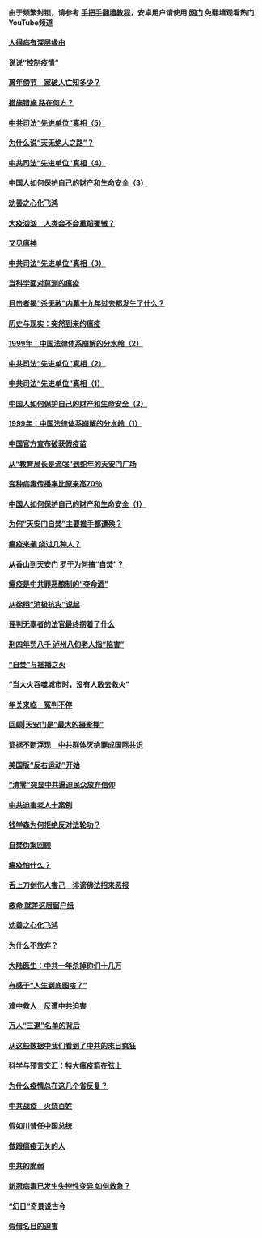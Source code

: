 #### 由于频繁封锁，请参考 [手把手翻墙教程](https://github.com/gfw-breaker/guides/wiki/)，安卓用户请使用 [网门](https://github.com/gfw-breaker/nogfw/blob/master/dl.md?t=02202300) 免翻墙观看热门YouTube频道 

#### [人得病有深层缘由](../pages/19/420864.md?t=02202300) 

#### [说说“控制疫情”](../pages/19/420831.md?t=02202300) 

#### [离年傍节　家破人亡知多少？](../pages/19/420563.md?t=02202300) 

#### [措施错施  路在何方？](../pages/19/420076.md?t=02202300) 

#### [中共司法“先进单位”真相（5）](../pages/19/419453.md?t=02202300) 

#### [为什么说“天无绝人之路”？](../pages/19/419618.md?t=02202300) 

#### [中共司法“先进单位”真相（4）](../pages/19/419452.md?t=02202300) 

#### [中国人如何保护自己的财产和生命安全（3）](../pages/19/419405.md?t=02202300) 

#### [劝善之心化飞鸿](../pages/19/418758.md?t=02202300) 

#### [大疫汹汹　人类会不会重蹈覆辙？](../pages/19/419691.md?t=02202300) 

#### [又见瘟神](../pages/19/419225.md?t=02202300) 

#### [中共司法“先进单位”真相（3）](../pages/19/419451.md?t=02202300) 

#### [当科学面对莫测的瘟疫](../pages/19/419625.md?t=02202300) 

#### [目击者揭“杀无赦”内幕十九年过去都发生了什么？](../pages/19/419617.md?t=02202300) 

#### [历史与现实：突然到来的瘟疫](../pages/19/419619.md?t=02202300) 

#### [1999年：中国法律体系崩解的分水岭（2）](../pages/19/419455.md?t=02202300) 

#### [中共司法“先进单位”真相（2）](../pages/19/419450.md?t=02202300) 

#### [中共司法“先进单位”真相（1）](../pages/19/419449.md?t=02202300) 

#### [中国人如何保护自己的财产和生命安全（2）](../pages/19/419404.md?t=02202300) 

#### [1999年：中国法律体系崩解的分水岭（1）](../pages/19/419454.md?t=02202300) 

#### [中国官方宣布破获假疫苗](../pages/19/419504.md?t=02202300) 

#### [从“教育局长是流氓”到蛇年的天安门广场](../pages/19/419470.md?t=02202300) 

#### [变种病毒传播率比原来高70％](../pages/19/419456.md?t=02202300) 

#### [中国人如何保护自己的财产和生命安全（1）](../pages/19/419403.md?t=02202300) 

#### [为何“天安门自焚”主要推手都遭殃？](../pages/19/419348.md?t=02202300) 

#### [瘟疫来袭 绕过几种人？](../pages/19/419349.md?t=02202300) 

#### [从香山到天安门 罗干为何搞“自焚”？](../pages/19/419270.md?t=02202300) 

#### [瘟疫是中共罪恶酿制的“夺命酒”](../pages/19/419223.md?t=02202300) 

#### [从徐栩“消极抗灾”说起](../pages/19/419224.md?t=02202300) 

#### [诬判无辜者的法官最终捞着了什么](../pages/19/419268.md?t=02202300) 

#### [刑四年罚八千 泸州八旬老人指“陷害”](../pages/19/419232.md?t=02202300) 

#### [“自焚”与插播之火](../pages/19/419226.md?t=02202300) 

#### [“当大火吞噬城市时，没有人敢去救火”](../pages/19/419077.md?t=02202300) 

#### [年关来临　冤判不停](../pages/19/419093.md?t=02202300) 

#### [回顾|天安门是“最大的摄影棚”](../pages/19/380866.md?t=02202300) 

#### [证据不断浮现　中共群体灭绝罪成国际共识](../pages/19/419031.md?t=02202300) 

#### [美国版“反右运动”开始](../pages/19/419030.md?t=02202300) 

#### [“清零”突显中共逼迫民众放弃信仰](../pages/19/418995.md?t=02202300) 

#### [中共迫害老人十案例](../pages/19/418831.md?t=02202300) 

#### [钱学森为何拒绝反对法轮功？](../pages/19/418905.md?t=02202300) 

#### [自焚伪案回顾](../pages/19/418799.md?t=02202300) 

#### [瘟疫怕什么？](../pages/19/418800.md?t=02202300) 

#### [舌上刀剑伤人害己　诽谤佛法招来恶报](../pages/19/418731.md?t=02202300) 

#### [救命 就差这层窗户纸](../pages/19/418706.md?t=02202300) 

#### [劝善之心化飞鸿](../pages/19/416766.md?t=02202300) 

#### [为什么不放弃？](../pages/19/418691.md?t=02202300) 

#### [大陆医生：中共一年杀掉你们十几万](../pages/19/418670.md?t=02202300) 

#### [有感于“人生到底图啥？”](../pages/19/418624.md?t=02202300) 

#### [难中救人　反遭中共迫害](../pages/19/418414.md?t=02202300) 

#### [万人“三退”名单的背后](../pages/19/418505.md?t=02202300) 

#### [从这些数据中我们看到了中共的末日疯狂](../pages/19/418420.md?t=02202300) 

#### [科学与预言交汇：特大瘟疫箭在弦上](../pages/19/418266.md?t=02202300) 

#### [为什么疫情总在这几个省反复？](../pages/19/418219.md?t=02202300) 

#### [中共战疫　火烧百姓](../pages/19/418220.md?t=02202300) 

#### [假如川普任中国总统](../pages/19/418174.md?t=02202300) 

#### [做跟瘟疫无关的人](../pages/19/418171.md?t=02202300) 

#### [中共的脆弱](../pages/19/418196.md?t=02202300) 

#### [新冠病毒已发生失控性变异 如何救急？](../pages/19/418032.md?t=02202300) 

#### [“幻日”奇景说古今](../pages/19/418033.md?t=02202300) 

#### [假借名目的迫害](../pages/19/418055.md?t=02202300) 

